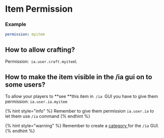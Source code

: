 # Item Permission

### Example

```yaml
permission: myitem
```

## How to allow crafting?

Permission:` ia.user.craft.myitem`\


## How to make the item visible in the /ia gui on to some users?

To allow your players to **see **this item in`  /ia  `GUI you have to give them permission: `ia.user.ia.myitem`

{% hint style="info" %}
Remember to give them permission `ia.user.ia` to let them use `/ia` command
{% endhint %}

{% hint style="warning" %}
Remember to create a [category ](../../../../ia.md)for the `/ia` GUI.
{% endhint %}
